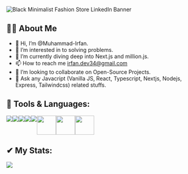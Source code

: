 ![Black Minimalist Fashion Store LinkedIn Banner](https://github.com/mu-irfan/mu-irfan/assets/111001343/2729bf9c-8b15-4b9c-9aa8-5b6427992fd3)


  <h2>🙎‍♂️ About Me</h2>


- 👋 Hi, I’m @Muhammad-Irfan.
- 👀 I’m interested in to solving problems.
- 🌱 I’m currently diving deep into Next.js and million.js.
- 📫 How to reach me irfan.dev34@gmail.com
- 💞️ I’m looking to collaborate on Open-Source Projects.
- 💬 Ask any Javacript (Vanilla JS, React, Typescript, Nextjs, Nodejs, Express, Tailwindcss) related stuffs.

 <h2>🚀 Tools & Languages: </h2>
 <div style="display:flex">
 <img src="https://camo.githubusercontent.com/38b72f440cbf774558b9399b27bf659066e94b1eddc4510a9607ced1f028f6d0/68747470733a2f2f696d672e69636f6e73382e636f6d2f636f6c6f722f34382f3030303030302f72656163742d6e61746976652e706e67">
  <img src="https://camo.githubusercontent.com/91624b4794cb98081ea55063865721be4b4399472c81e66b89b37fd07aad1d92/68747470733a2f2f696d672e69636f6e73382e636f6d2f636f6c6f722f34382f3030303030302f68746d6c2d352e706e67">
    <img src="https://camo.githubusercontent.com/dc75aee770dff630309493116eeebd6a39c7042e4e94780a5e6c8f107bebe76f/68747470733a2f2f696d672e69636f6e73382e636f6d2f636f6c6f722f34382f3030303030302f637373332e706e67">
      <img src="https://camo.githubusercontent.com/0174b03bab13c90e5673eaafbaa2cc273f8f0f8e70c39e660d0db9895f41f7ae/68747470733a2f2f696d672e69636f6e73382e636f6d2f636f6c6f722f34382f3030303030302f626f6f7473747261702e706e67">
        <img src="https://camo.githubusercontent.com/03899ca15bc7682cad570e2638be85926777122dce4b90151d5efc897660d5cd/68747470733a2f2f696d672e69636f6e73382e636f6d2f636f6c6f722f34382f3030303030302f6e6f64656a732e706e67">
<img 
style="width:50px"
src="https://camo.githubusercontent.com/93b32389bf746009ca2370de7fe06c3b5146f4c99d99df65994f9ced0ba41685/68747470733a2f2f7777772e766563746f726c6f676f2e7a6f6e652f6c6f676f732f676574706f73746d616e2f676574706f73746d616e2d69636f6e2e737667">
<img
style="width:50px"
src="https://cdn.iconscout.com/icon/free/png-64/mongodb-3-1175138.png">
<img
style="width:50px"
src="https://cdn.iconscout.com/icon/free/png-64/express-8-1175029.png">
</div>

 <h2>✔ My Stats: </h2>


<img src="https://github-readme-stats.vercel.app/api?username=mu-irfan&&show_icons=true&title_color=ffffff&icon_color=bb2acf&text_color=daf7dc&bg_color=151515">

